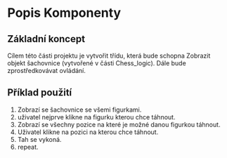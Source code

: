 # Popis Komponenty

## Základní koncept

Cílem této části projektu je vytvořit třídu, která bude schopna Zobrazit objekt šachovnice (vytvořené v části Chess_logic). Dále bude zprostředkovávat ovládání. 

## Příklad použití
1) Zobrazí se šachovnice se všemi figurkami.
2) uživatel nejprve klikne na figurku kterou chce táhnout.
3) Zobrazí se všechny pozice na které je možné danou figurkou táhnout.
4) Uživatel klikne na pozici na kterou chce táhnout.
5) Tah se vykoná.
6) repeat.
